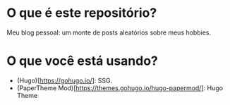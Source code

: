 # O que é este repositório?

Meu blog pessoal: um monte de posts aleatórios sobre meus hobbies.

# O que você está usando?

- (Hugo)[https://gohugo.io/]: SSG.
- (PaperTheme Mod)[https://themes.gohugo.io/hugo-papermod/]: Hugo Theme